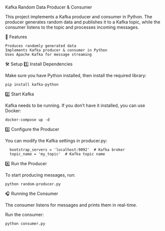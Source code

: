 

Kafka Random Data Producer & Consumer

This project implements a Kafka producer and consumer in Python. The producer generates random data and publishes it to a Kafka topic, while the consumer listens to the topic and processes incoming messages.

🚀 Features

    Produces randomly generated data
    Implements Kafka producer & consumer in Python
    Uses Apache Kafka for message streaming


🛠️ Setup
1️⃣ Install Dependencies

Make sure you have Python installed, then install the required library:
````
pip install kafka-python
````
2️⃣ Start Kafka

Kafka needs to be running. If you don’t have it installed, you can use Docker:
````
docker-compose up -d
````

3️⃣ Configure the Producer

You can modify the Kafka settings in producer.py:
```
  bootstrap_servers = 'localhost:9092'  # Kafka broker
  topic_name = 'my_topic'  # Kafka topic name
````
4️⃣ Run the Producer

To start producing messages, run:
````
python random-producer.py
````

🎧 Running the Consumer

The consumer listens for messages and prints them in real-time.

Run the consumer:
````
python consumer.py
````

